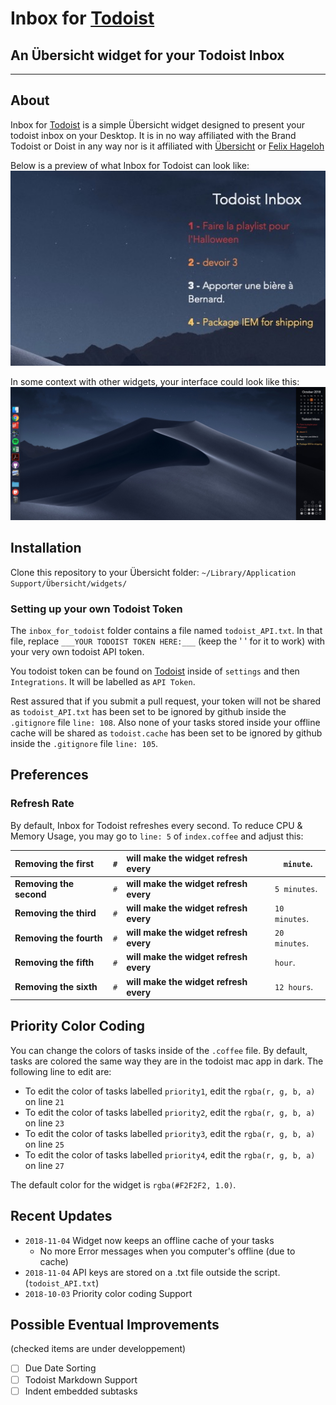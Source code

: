 # Inbox for [Todoist](https://en.todoist.com/tour) #
## An Übersicht widget for your Todoist Inbox ##
---
## About ##
Inbox for [Todoist](https://en.todoist.com/tour) is a simple Übersicht widget designed to present your todoist inbox on your Desktop. It is in no way affiliated with the Brand Todoist or Doist in any way nor is it affiliated with [Übersicht](http://tracesof.net/uebersicht/) or [Felix Hageloh](https://github.com/felixhageloh)


Below is a preview of what Inbox for Todoist can look like:
![Screenshot](screenshot.png)


In some context with other widgets, your interface could look like this:
![Screenshot 2](screenshot2.png)
## Installation ##
Clone this repository to your Übersicht folder:
`~/Library/Application Support/Übersicht/widgets/`

### Setting up your own Todoist Token ###
The `inbox_for_todoist` folder contains a file named `todoist_API.txt`. In that file, replace
`___YOUR TODOIST TOKEN HERE:___` (keep the ' ' for it to work) with your very own todoist API token.


You todoist token can be found on [Todoist](https://todoist.com) inside of `settings` and then `Integrations`. It will be labelled as `API Token`.

Rest assured that if you submit a pull request, your token will not be shared as `todoist_API.txt` has been set to be ignored by github inside the `.gitignore` file `line: 108`. Also none of your tasks stored inside your offline cache will be shared as `todoist.cache` has been set to be ignored by github inside the `.gitignore` file `line: 105`.

## Preferences ##
### Refresh Rate ###
By default, Inbox for Todoist refreshes every second. To reduce CPU & Memory Usage, you may go to `line: 5` of `index.coffee` and adjust this:

| Removing the first  | `#` | will make the widget refresh every | `minute`.     |
|:--------------------|:----| :--------------------------------- | ------------- |
| __Removing the second__ | `#` | __will make the widget refresh every__ | `5 minutes`.  |
| __Removing the third__  | `#` | __will make the widget refresh every__ | `10 minutes`. |
| __Removing the fourth__ | `#` | __will make the widget refresh every__ | `20 minutes`. |
| __Removing the fifth__  | `#` | __will make the widget refresh every__ | `hour`.       |
| __Removing the sixth__  | `#` | __will make the widget refresh every__ | `12 hours`.   |

## Priority Color Coding ##
You can change the colors of tasks inside of the `.coffee` file.
By default, tasks are colored the same way they are in the todoist mac app in dark.
The following line to edit are:
-   To edit the color of tasks labelled `priority1`, edit the `rgba(r, g, b, a)` on line `21`
-   To edit the color of tasks labelled `priority2`, edit the `rgba(r, g, b, a)` on line `23`
-   To edit the color of tasks labelled `priority3`, edit the `rgba(r, g, b, a)` on line `25`
-   To edit the color of tasks labelled `priority4`, edit the `rgba(r, g, b, a)` on line `27`

The default color for the widget is `rgba(#F2F2F2, 1.0)`.

## Recent Updates ##
-   `2018-11-04` Widget now keeps an offline cache of your tasks
    -   No more Error messages when you computer's offline (due to cache)
-   `2018-11-04` API keys are stored on a .txt file outside the script. (`todoist_API.txt`)
-   `2018-10-03` Priority color coding Support

## Possible Eventual Improvements ##
(checked items are under developpement)
-   [ ] Due Date Sorting
-   [ ] Todoist Markdown Support
-   [ ] Indent embedded subtasks
